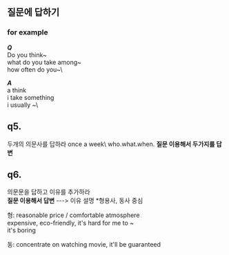 ## 질문에 답하기
### for example
***Q***\
Do you think~\
what do you take among~\
how often do you~\

***A***\
a think\
i take something\
i usually ~\


## q5.
두개의 의문사를 답하라 once a week\ who.what.when.
**질문 이용해서 두가지를 답변**

## q6.
의문문을 답하고 이유를 추가하라\
**질문 이용해서 답변** ---> 이유 설명 *형용사, 동사 중심

형: reasonable price / comfortable atmosphere\
expensive, eco-friendly, it's hard for me to ~\
it's boring

동: concentrate on watching movie, it'll be guaranteed